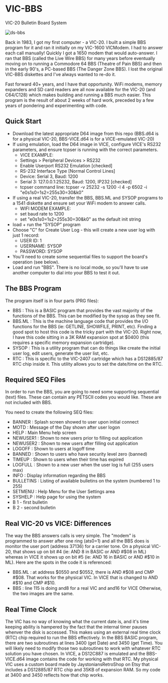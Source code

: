 # VIC-BBS
VIC-20 Bulletin Board System

![ds-bbs](https://repository-images.githubusercontent.com/888754159/6d61e2cc-c19a-4885-9846-0ec71defc770)

Back in 1983, I got my first computer - a VIC-20. I built a simple BBS program for it and ran it initially on my VIC-1600 VICModem. I had to answer each call manually! Quickly I got a 1650 modem that would auto-answer. I ran that BBS (called the Live Wire BBS) for many years before eventually moving on to running a Commodore 64 BBS (Theatre of Pain BBS) and then in the early 90's, a PC-based BBS (The Danger Zone BBS). I lost the original VIC-BBS diskettes and I've always wanted to re-do it.

Fast forward 40+ years, and I have that opportunity. WiFi modems, memory expanders and SD card readers are all now available for the VIC-20 (and C64/C128) which makes building and running a BBS much easier. This program is the result of about 2 weeks of hard work, preceded by a few years of pondering and experimenting with code.

## Quick Start
- Download the latest appropriate D64 image from this repo (BBS.d64 is for a physical VIC-20, BBS-VICE.d64 is for a VICE-emulated VIC-20)
- If using emulation, load the D64 image in VICE, configure VICE's RS232 parameters, and ensure tcpser is running with the correct parameters.
  - VICE EXAMPLE:
  - Settings > Peripheral Devices > RS232
  - Enable Userport RS232 Emulation [checked]
  - RS-232 Interface Type [Normal Control Lines]
  - Device: Serial 3, Baud: 1200
  - Serial 3: 127.0.0.1:25232, Baud: 1200, IP232 [checked]
  - tcpser command line: tcpser -v 25232 -s 1200 -l 4 -p 6502 -i "e0s1s0=1s2=255s30=30&k0"
- If using a real VIC-20, transfer the BBS, BBS.ML and SYSOP programs to a 1541 diskette and ensure set your WiFi modem to answer calls.
  - WIFI MODEM EXAMPLE:
  - set baud rate to 1200
  - set "e0s1s0=1s2=255s30=30&k0" as the default init string
- load + run the "SYSOP" program
- Choose "C" for Create User Log - this will create a new user log with just 1 record:
  - USER ID: 1
  - USERNAME: SYSOP
  - PASSWORD: SYSOP
- You'll need to create some sequential files to support the board's operation (see below).
- Load and run "BBS". There is no local mode, so you'll have to use another computer to dial into your BBS to test it out.

## The BBS Program
The program itself is in four parts (PRG files):
- BBS : This is a BASIC program that provides the vast majority of the functions of the BBS. This can be modified by the sysop as they see fit.
- BBS.ML : This is the machine language code that provides the I/O functions for the BBS (ie: GETLINE, SHOWFILE, PRINT, etc). Finding a good spot to host this code is the tricky part with the VIC-20. Right now, I have this code sitting in a 3K RAM expansion spot at $0400 (this requires a specific memory expansion cartridge).
- SYSOP : This is a utility program that can do things like create the initial user log, edit users, generate the user list, etc.
- RTC : This is specific to the VIC-2407 cartridge which has a DS12885/87 RTC chip inside it. This utility allows you to set the date/time on the RTC.

## Required SEQ Files
In order to run the BBS, you are going to need some supporting sequential (text) files. These can contain any PETSCII codes you would like. These are not included with BBS.

You need to create the following SEQ files:
- BANNER : Splash screen showed to user upon initial connect
- MOTD : Message of the Day shown after user logon
- HELP : Main Menu help screen
- NEWUSER1 : Shown to new users prior to filling out application
- NEWUSER2 : Shown to new users after filling out application
- LOGOFF : Shown to users at logoff time
- BANNED : Shown to users who have security level zero (banned)
- TIMEUP : Shown to users when their time has expired
- LOGFULL : Shown to a new user when the user log is full (255 users max)
- INFO : Display information regarding the BBS
- BULLETINS : Listing of available bulletins on the system (numbered 1 to 255)
- SETMENU : Help Menu for the User Settings area
- SYSHELP : Help page for using the system
- B 1 - first bulletin
- B 2 - second bulletin  

## Real VIC-20 vs VICE: Differences
The way the BBS answers calls is very simple. The "modem" is programmed to answer after one ring (ats0=1) and all the BBS does is monitor the user port (address 37136) for a carrier tone. On a physical VIC-20, that shows up on bit #4 (ie: AND 8 in BASIC or AND #$08 in ML) whereas in VICE it shows up on bit #5 (ie: AND 16 in BASIC or AND #$10 in ML). Here are the spots in the code it is referenced:
- BBS.ML : at address $0550 and $0552, there is AND #$08 and CMP #$08. That works for the physical VIC. In VICE that is changed to AND #$10 and CMP #$10.
- BBS : line 115 is doing and8 for a real VIC and and16 for VICE
Otherwise, the two images are the same.

## Real Time Clock
The VIC has no way of knowing what the current date is, and it's time keeping ability is hampered by the fact that the internal timer pauses whenver the disk is accessed. This makes using an external real time clock (RTC) chip required to run the BBS effectively. In the BBS BASIC program, there are two subroutines at lines 3400 (get Date) and 3450 (get Time). You will likely need to modify those two subroutines to work with whatever RTC solution you have chosen. In VICE, a DS12C887 is emulated and the BBS-VICE.d64 image contains the code for working with that RTC. My physical VIC uses a custom board made by JaystoniansRetroShop on Etsy that includes a DS12885/87 RTC chip and 35KB of expansion RAM. So my code at 3400 and 3450 reflects how that chip works.

